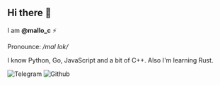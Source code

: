## Hi there 👋
I am **@mallo_c** ⚡

Pronounce: _/mal lok/_

I know Python, Go, JavaScript and a bit of C++. Also I'm learning Rust.

![Telegram](https://img.shields.io/badge/mallo__c-2CA5E0?style=flat-square&logo=telegram&logoColor=white)
![Github](https://img.shields.io/badge/mallo--c-010409?style=flat-square&logo=github&logoColor=white)
